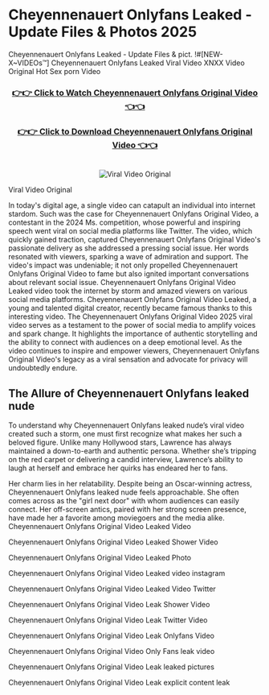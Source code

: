 # Cheyennenauert Onlyfans Leaked - Update Files & Photos 2025

Cheyennenauert Onlyfans Leaked - Update Files & pict. !#[NEW-X~VIDEOs™] Cheyennenauert Onlyfans Leaked Viral Video XNXX Video Original Hot Sex porn Video
<br>
<div align="center">
<h3><a href="https://links2leaks.com?utm_source=cheyennenauert&utm_medium=gitlong" rel="nofollow">👉👉 Click to Watch Cheyennenauert Onlyfans Original Video 👈👈</a></h3>
<h3><a href="https://links2leaks.com?utm_source=cheyennenauert&utm_medium=gitlong" rel="nofollow">👉👉 Click to Download Cheyennenauert Onlyfans Original Video 👈👈</a></h3>
<br>
<a href="https://links2leaks.com?utm_source=cheyennenauert&utm_medium=gitlong" rel="nofollow"><img src="https://i.ibb.co/Gkj2r4b/banner.png" alt="Viral Video Original" style="max-width: 100%; display: inline-block;" data-target="animated-image.originalImage"></a>
</div>

Viral Video Original

In today's digital age, a single video can catapult an individual into internet stardom. Such was the case for Cheyennenauert Onlyfans Original Video, a contestant in the 2024 Ms. competition, whose powerful and inspiring speech went viral on social media platforms like Twitter.
The video, which quickly gained traction, captured Cheyennenauert Onlyfans Original Video's passionate delivery as she addressed a pressing social issue. Her words resonated with viewers, sparking a wave of admiration and support. The video's impact was undeniable; it not only propelled Cheyennenauert Onlyfans Original Video to fame but also ignited important conversations about relevant social issue.
Cheyennenauert Onlyfans Original Video Leaked video took the internet by storm and amazed viewers on various social media platforms. Cheyennenauert Onlyfans Original Video Leaked, a young and talented digital creator, recently became famous thanks to this interesting video.
The Cheyennenauert Onlyfans Original Video 2025 viral video serves as a testament to the power of social media to amplify voices and spark change. It highlights the importance of authentic storytelling and the ability to connect with audiences on a deep emotional level. As the video continues to inspire and empower viewers, Cheyennenauert Onlyfans Original Video's legacy as a viral sensation and advocate for privacy will undoubtedly endure.

<h2>The Allure of Cheyennenauert Onlyfans leaked nude</h2>


To understand why Cheyennenauert Onlyfans leaked nude’s viral video created such a storm, one must first recognize what makes her such a beloved figure. Unlike many Hollywood stars, Lawrence has always maintained a down-to-earth and authentic persona. Whether she’s tripping on the red carpet or delivering a candid interview, Lawrence’s ability to laugh at herself and embrace her quirks has endeared her to fans.

Her charm lies in her relatability. Despite being an Oscar-winning actress, Cheyennenauert Onlyfans leaked nude feels approachable. She often comes across as the "girl next door" with whom audiences can easily connect. Her off-screen antics, paired with her strong screen presence, have made her a favorite among moviegoers and the media alike.
Cheyennenauert Onlyfans Original Video Leaked Video

Cheyennenauert Onlyfans Original Video Leaked Shower Video

Cheyennenauert Onlyfans Original Video Leaked Photo

Cheyennenauert Onlyfans Original Video Leaked video instagram

Cheyennenauert Onlyfans Original Video Leaked Video Twitter

Cheyennenauert Onlyfans Original Video Leak Shower Video

Cheyennenauert Onlyfans Original Video Leak Twitter Video

Cheyennenauert Onlyfans Original Video Leak Onlyfans Video

Cheyennenauert Onlyfans Original Video Only Fans leak video

Cheyennenauert Onlyfans Original Video Leak leaked pictures

Cheyennenauert Onlyfans Original Video Leak explicit content leak